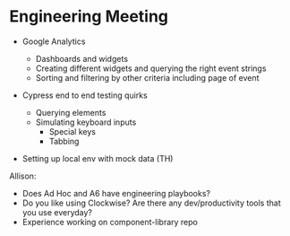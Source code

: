 # Engineering Meeting

- Google Analytics
  - Dashboards and widgets
  - Creating different widgets and querying the right event strings
  - Sorting and filtering by other criteria including page of event
 
- Cypress end to end testing quirks
  - Querying elements
  - Simulating keyboard inputs
    - Special keys
    - Tabbing

- Setting up local env with mock data (TH)

Allison:
- Does Ad Hoc and A6 have engineering playbooks?
- Do you like using Clockwise? Are there any dev/productivity tools that you use everyday?
- Experience working on component-library repo
